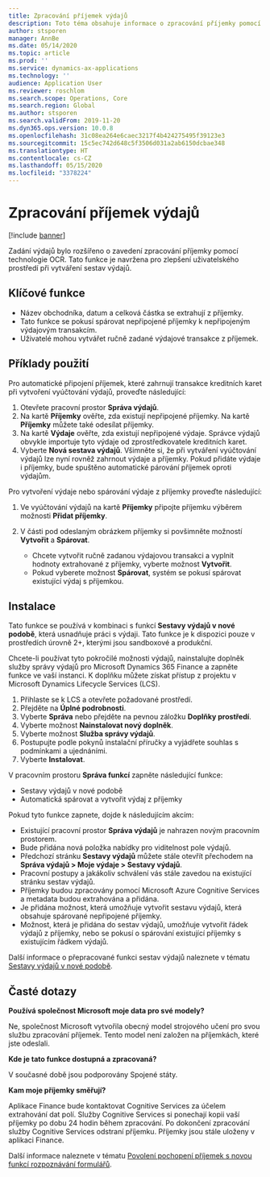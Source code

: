 ```yaml
---
title: Zpracování příjemek výdajů
description: Toto téma obsahuje informace o zpracování příjemky pomocí technologie OCR. Tato funkce je navržena pro zlepšení uživatelského prostředí při vytváření sestav výdajů v aplikaci Microsoft Dynamics 365 Finance.
author: stsporen
manager: AnnBe
ms.date: 05/14/2020
ms.topic: article
ms.prod: ''
ms.service: dynamics-ax-applications
ms.technology: ''
audience: Application User
ms.reviewer: roschlom
ms.search.scope: Operations, Core
ms.search.region: Global
ms.author: stsporen
ms.search.validFrom: 2019-11-20
ms.dyn365.ops.version: 10.0.8
ms.openlocfilehash: 31c08ea264e6caec3217f4b424275495f39123e3
ms.sourcegitcommit: 15c5ec742d648c5f3506d031a2ab6150dcbae348
ms.translationtype: HT
ms.contentlocale: cs-CZ
ms.lasthandoff: 05/15/2020
ms.locfileid: "3378224"
---
```

# <a name="expense-receipt-processing"></a>Zpracování příjemek výdajů

[!include [banner](../includes/banner.md)]

Zadání výdajů bylo rozšířeno o zavedení zpracování příjemky pomocí technologie OCR. Tato funkce je navržena pro zlepšení uživatelského prostředí při vytváření sestav výdajů.

## <a name="key-features"></a>Klíčové funkce

- Název obchodníka, datum a celková částka se extrahují z příjemky.
- Tato funkce se pokusí spárovat nepřipojené příjemky k nepřipojeným výdajovým transakcím.
- Uživatelé mohou vytvářet ručně zadané výdajové transakce z příjemek.

## <a name="usage-examples"></a>Příklady použití

Pro automatické připojení příjemek, které zahrnují transakce kreditních karet při vytvoření vyúčtování výdajů, proveďte následující:

  1. Otevřete pracovní prostor **Správa výdajů**.
  2. Na kartě **Příjemky** ověřte, zda existují nepřipojené příjemky. Na kartě **Příjemky** můžete také odesílat příjemky.
  3. Na kartě **Výdaje** ověřte, zda existují nepřipojené výdaje. Správce výdajů obvykle importuje tyto výdaje od zprostředkovatele kreditních karet.
  4. Vyberte **Nová sestava výdajů**. Všimněte si, že při vytváření vyúčtování výdajů lze nyní rovněž zahrnout výdaje a příjemky. Pokud přidáte výdaje i příjemky, bude spuštěno automatické párování příjemek oproti výdajům.

Pro vytvoření výdaje nebo spárování výdaje z příjemky proveďte následující:

  1. Ve vyúčtování výdajů na kartě **Příjemky** připojte příjemku výběrem možnosti **Přidat příjemky**.
  2. V části pod odeslaným obrázkem příjemky si povšimněte možností **Vytvořit** a **Spárovat**.

      - Chcete vytvořit ručně zadanou výdajovou transakci a vyplnit hodnoty extrahované z příjemky, vyberte možnost **Vytvořit**.
      - Pokud vyberete možnost **Spárovat**, systém se pokusí spárovat existující výdaj s příjemkou.

## <a name="installation"></a>Instalace

Tato funkce se používá v kombinaci s funkcí **Sestavy výdajů v nové podobě**, která usnadňuje práci s výdaji. Tato funkce je k dispozici pouze v prostředích úrovně 2+, kterými jsou sandboxové a produkční.

Chcete-li používat tyto pokročilé možnosti výdajů, nainstalujte doplněk služby správy výdajů pro Microsoft Dynamics 365 Finance a zapněte funkce ve vaší instanci. K doplňku můžete získat přístup z projektu v Microsoft Dynamics Lifecycle Services (LCS).

1. Přihlaste se k LCS a otevřete požadované prostředí.
2. Přejděte na **Úplné podrobnosti**.
3. Vyberte **Správa** nebo přejděte na pevnou záložku **Doplňky prostředí**.
4. Vyberte možnost **Nainstalovat nový doplněk**.
5. Vyberte možnost **Služba správy výdajů**.
6. Postupujte podle pokynů instalační příručky a vyjádřete souhlas s podmínkami a ujednáními.
7. Vyberte **Instalovat**.

V pracovním prostoru **Správa funkcí** zapněte následující funkce:

- Sestavy výdajů v nové podobě
- Automatická spárovat a vytvořit výdaj z příjemky

Pokud tyto funkce zapnete, dojde k následujícím akcím:

- Existující pracovní prostor **Správa výdajů** je nahrazen novým pracovním prostorem.
- Bude přidána nová položka nabídky pro viditelnost pole výdajů.
- Předchozí stránku **Sestavy výdajů** můžete stále otevřít přechodem na **Správa výdajů > Moje výdaje > Sestavy výdajů**.
- Pracovní postupy a jakákoliv schválení vás stále zavedou na existující stránku sestav výdajů.
- Příjemky budou zpracovány pomocí Microsoft Azure Cognitive Services a metadata budou extrahována a přidána.
- Je přidána možnost, která umožňuje vytvořit sestavu výdajů, která obsahuje spárované nepřipojené příjemky.
- Možnost, která je přidána do sestav výdajů, umožňuje vytvořit řádek výdajů z příjemky, nebo se pokusí o spárování existující příjemky s existujícím řádkem výdajů.

Další informace o přepracované funkci sestav výdajů naleznete v tématu [Sestavy výdajů v nové podobě](ExpenseWorkspaceNew.md).

## <a name="frequently-asked-questions"></a>Časté dotazy

**Používá společnost Microsoft moje data pro své modely?**

Ne, společnost Microsoft vytvořila obecný model strojového učení pro svou službu zpracování příjemek. Tento model není založen na příjemkách, které jste odeslali.

**Kde je tato funkce dostupná a zpracovaná?**

V současné době jsou podporovány Spojené státy.

**Kam moje příjemky směřují?**

Aplikace Finance bude kontaktovat Cognitive Services za účelem extrahování dat polí. Služby Cognitive Services si ponechají kopii vaší příjemky po dobu 24 hodin během zpracování. Po dokončení zpracování služby Cognitive Services odstraní příjemku. Příjemky jsou stále uloženy v aplikaci Finance.

Další informace naleznete v tématu [Povolení pochopení příjemek s novou funkcí rozpoznávání formulářů](https://azure.microsoft.com/blog/enable-receipt-understanding-with-form-recognizer-s-new-capability/).
